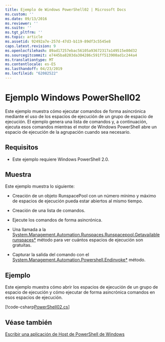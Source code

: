 ```yaml
---
title: Ejemplo de Windows PowerShell02 | Microsoft Docs
ms.custom: ''
ms.date: 09/13/2016
ms.reviewer: ''
ms.suite: ''
ms.tgt_pltfrm: ''
ms.topic: article
ms.assetid: 92492a7e-257d-47d3-b119-89df3c5545e8
caps.latest.revision: 9
ms.openlocfilehash: 89ad17257ebac56105a93672317a149515e80d32
ms.sourcegitcommit: e7445ba8203da304286c591ff513900ad1c244a4
ms.translationtype: MT
ms.contentlocale: es-ES
ms.lasthandoff: 04/23/2019
ms.locfileid: "62082522"
---
```

# <a name="windows-powershell02-sample"></a>Ejemplo Windows PowerShell02

Este ejemplo muestra cómo ejecutar comandos de forma asincrónica mediante el uso de los espacios de ejecución de un grupo de espacio de ejecución. El ejemplo genera una lista de comandos y, a continuación, ejecuta esos comandos mientras el motor de Windows PowerShell abre un espacio de ejecución de la agrupación cuando sea necesario.

## <a name="requirements"></a>Requisitos

- Este ejemplo requiere Windows PowerShell 2.0.

## <a name="demonstrates"></a>Muestra

Este ejemplo muestra lo siguiente:

- Creación de un objeto RunspacePool con un número mínimo y máximo de espacios de ejecución pueda estar abiertos al mismo tiempo.

- Creación de una lista de comandos.

- Ejecute los comandos de forma asincrónica.

- Una llamada a la [System.Management.Automation.Runspaces.Runspacepool.Getavailablerunspaces*](/dotnet/api/System.Management.Automation.Runspaces.RunspacePool.GetAvailableRunspaces) método para ver cuántos espacios de ejecución son gratuitas.

- Capturar la salida del comando con el [System.Management.Automation.Powershell.Endinvoke*](/dotnet/api/System.Management.Automation.PowerShell.EndInvoke) método.

## <a name="example"></a>Ejemplo

Este ejemplo muestra cómo abrir los espacios de ejecución de un grupo de espacio de ejecución y cómo ejecutar de forma asincrónica comandos en esos espacios de ejecución.

[!code-csharp[PowerShell02.cs](../../powershell-sdk-samples/SDK-2.0/csharp/PowerShell02/PowerShell02.cs#L11-L96 "PowerShell02.cs")]

## <a name="see-also"></a>Véase también

[Escribir una aplicación de Host de PowerShell de Windows](./writing-a-windows-powershell-host-application.md)